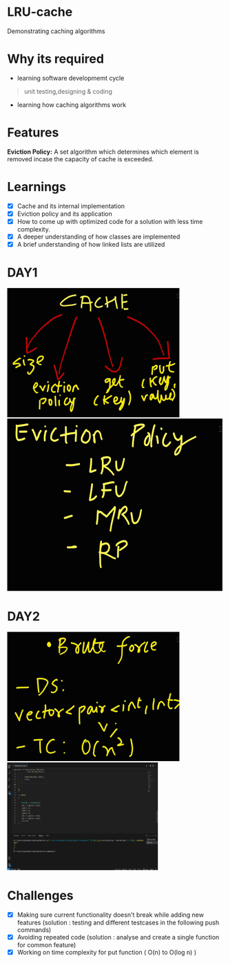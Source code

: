 # LRU-cache

Demonstrating caching algorithms

# Why its required
- learning software developmemt cycle
> unit testing,designing & coding
- learning how caching algorithms work

# Features
**Eviction Policy:** A set algorithm which determines which element is removed incase the capacity of cache is exceeded.

# Learnings
- [x] Cache and its internal implementation
- [x] Eviction policy and its application
- [x] How to come up with optimized code for a solution with less time complexity.
- [x] A deeper understanding of how classes are implemented
- [x] A brief understanding of how linked lists are utilized

# DAY1
<img src="https://github.com/srujan-bidgar/LRU-cache/blob/main/images/cache.jpeg" width="400" height="300" />


<img src="https://github.com/srujan-bidgar/LRU-cache/blob/main/images/eviction%20policy.jpeg" width="500" height="400" />



# DAY2
<img src="https://github.com/srujan-bidgar/LRU-cache/blob/main/images/brute.jpeg" width="400" height="300" />

<img src="https://github.com/srujan-bidgar/LRU-cache/blob/main/images/LRU1.png" width="350" height="250"  />


# Challenges
- [x] Making sure current functionality doesn't break while adding new features
(solution : testing and different testcases in the following push commands)
- [x] Avoiding repeated code (solution : analyse and create a single function for common feature)
- [x] Working on time complexity for put function ( O(n) to O(log n) )
